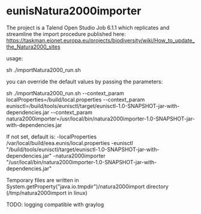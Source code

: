 # eunisNatura2000importer

The project is a Talend Open Studio Job 6.1.1 which replicates and streamline the import procedure published here:
https://taskman.eionet.europa.eu/projects/biodiversity/wiki/How_to_update_the_Natura2000_sites

usage:

sh ./importNatura2000_run.sh

you can override the default values by passing the parameters:

sh ./importNatura2000_run.sh --context_param localProperties=/build/local.properties --context_param eunisctl=/build/tools/eunisctl/target/eunisctl-1.0-SNAPSHOT-jar-with-dependencies.jar --context_param natura2000importer=/usr/local/bin/natura2000importer-1.0-SNAPSHOT-jar-with-dependencies.jar

If not set, default is:
-localProperties /var/local/build/eea.eunis/local.properties
-eunisctl "/build/tools/eunisctl/target/eunisctl-1.0-SNAPSHOT-jar-with-dependencies.jar"
-natura2000importer "/usr/local/bin/natura2000importer-1.0-SNAPSHOT-jar-with-dependencies.jar"

Temporary files are written in System.getProperty("java.io.tmpdir")/natura2000import directory (/tmp/natura2000import in linux)

TODO: logging compatible with graylog
